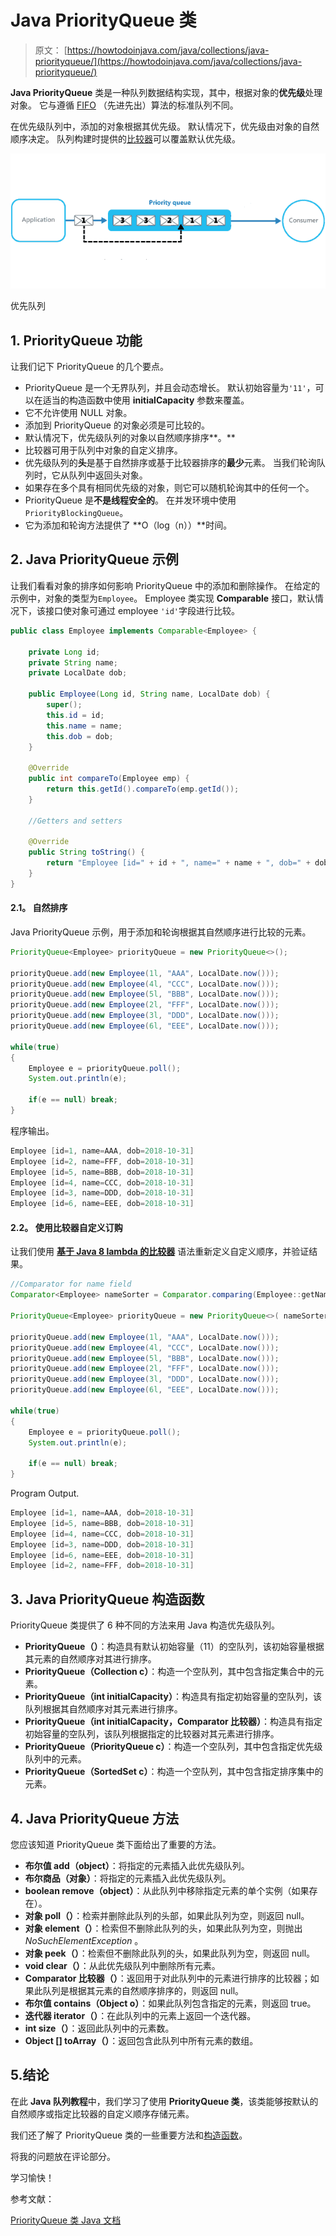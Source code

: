 # Java PriorityQueue 类

> 原文： [https://howtodoinjava.com/java/collections/java-priorityqueue/](https://howtodoinjava.com/java/collections/java-priorityqueue/)

**Java PriorityQueue** 类是一种队列数据结构实现，其中，根据对象的**优先级**处理对象。 它与遵循 [FIFO](https://en.wikipedia.org/wiki/FIFO_(computing_and_electronics)) （先进先出）算法的标准队列不同。

在优先级队列中，添加的对象根据其优先级。 默认情况下，优先级由对象的自然顺序决定。 队列构建时提供的[比较器](https://howtodoinjava.com/java/collections/java-comparator/)可以覆盖默认优先级。

![Priority Queue](img/8f3b73b14504b97b5ea69e2f4d058005.png)

优先队列

## 1\. PriorityQueue 功能

让我们记下 PriorityQueue 的几个要点。

*   PriorityQueue 是一个无界队列，并且会动态增长。 默认初始容量为`'11'`，可以在适当的构造函数中使用 **initialCapacity** 参数来覆盖。
*   它不允许使用 NULL 对象。
*   添加到 PriorityQueue 的对象必须是可比较的。
*   默认情况下，优先级队列的对象以自然顺序排序**。**
*   比较器可用于队列中对象的自定义排序。
*   优先级队列的**头**是基于自然排序或基于比较器排序的**最少**元素。 当我们轮询队列时，它从队列中返回头对象。
*   如果存在多个具有相同优先级的对象，则它可以随机轮询其中的任何一个。
*   PriorityQueue 是**不是线程安全的**。 在并发环境中使用`PriorityBlockingQueue`。
*   它为添加和轮询方法提供了 **O（log（n））**时间。

## 2\. Java PriorityQueue 示例

让我们看看对象的排序如何影响 PriorityQueue 中的添加和删除操作。 在给定的示例中，对象的类型为`Employee`。 Employee 类实现 **Comparable** 接口，默认情况下，该接口使对象可通过 employee `'id'`字段进行比较。

```java
public class Employee implements Comparable<Employee> {

    private Long id;
    private String name;
    private LocalDate dob;

    public Employee(Long id, String name, LocalDate dob) {
        super();
        this.id = id;
        this.name = name;
        this.dob = dob;
    }

    @Override
    public int compareTo(Employee emp) {
        return this.getId().compareTo(emp.getId());
    }

    //Getters and setters

    @Override
    public String toString() {
        return "Employee [id=" + id + ", name=" + name + ", dob=" + dob + "]";
    }
}

```

#### 2.1。 自然排序

Java PriorityQueue 示例，用于添加和轮询根据其自然顺序进行比较的元素。

```java
PriorityQueue<Employee> priorityQueue = new PriorityQueue<>();

priorityQueue.add(new Employee(1l, "AAA", LocalDate.now()));
priorityQueue.add(new Employee(4l, "CCC", LocalDate.now()));
priorityQueue.add(new Employee(5l, "BBB", LocalDate.now()));
priorityQueue.add(new Employee(2l, "FFF", LocalDate.now()));
priorityQueue.add(new Employee(3l, "DDD", LocalDate.now()));
priorityQueue.add(new Employee(6l, "EEE", LocalDate.now()));

while(true) 
{
    Employee e = priorityQueue.poll();
    System.out.println(e);

    if(e == null) break;
}

```

程序输出。

```java
Employee [id=1, name=AAA, dob=2018-10-31]
Employee [id=2, name=FFF, dob=2018-10-31]
Employee [id=5, name=BBB, dob=2018-10-31]
Employee [id=4, name=CCC, dob=2018-10-31]
Employee [id=3, name=DDD, dob=2018-10-31]
Employee [id=6, name=EEE, dob=2018-10-31]

```

#### 2.2。 使用比较器自定义订购

让我们使用 **[基于 Java 8 lambda 的比较器](https://howtodoinjava.com/java8/using-comparator-becomes-easier-with-lambda-expressions-java-8/)** 语法重新定义自定义顺序，并验证结果。

```java
//Comparator for name field
Comparator<Employee> nameSorter = Comparator.comparing(Employee::getName);

PriorityQueue<Employee> priorityQueue = new PriorityQueue<>( nameSorter );

priorityQueue.add(new Employee(1l, "AAA", LocalDate.now()));
priorityQueue.add(new Employee(4l, "CCC", LocalDate.now()));
priorityQueue.add(new Employee(5l, "BBB", LocalDate.now()));
priorityQueue.add(new Employee(2l, "FFF", LocalDate.now()));
priorityQueue.add(new Employee(3l, "DDD", LocalDate.now()));
priorityQueue.add(new Employee(6l, "EEE", LocalDate.now()));

while(true) 
{
    Employee e = priorityQueue.poll();
    System.out.println(e);

    if(e == null) break;
}

```

Program Output.

```java
Employee [id=1, name=AAA, dob=2018-10-31]
Employee [id=5, name=BBB, dob=2018-10-31]
Employee [id=4, name=CCC, dob=2018-10-31]
Employee [id=3, name=DDD, dob=2018-10-31]
Employee [id=6, name=EEE, dob=2018-10-31]
Employee [id=2, name=FFF, dob=2018-10-31]

```

## 3\. Java PriorityQueue 构造函数

PriorityQueue 类提供了 6 种不同的方法来用 Java 构造优先级队列。

*   **PriorityQueue（）**：构造具有默认初始容量（11）的空队列，该初始容量根据其元素的自然顺序对其进行排序。
*   **PriorityQueue（Collection c）**：构造一个空队列，其中包含指定集合中的元素。
*   **PriorityQueue（int initialCapacity）**：构造具有指定初始容量的空队列，该队列根据其自然顺序对其元素进行排序。
*   **PriorityQueue（int initialCapacity，Comparator 比较器）**：构造具有指定初始容量的空队列，该队列根据指定的比较器对其元素进行排序。
*   **PriorityQueue（PriorityQueue c）**：构造一个空队列，其中包含指定优先级队列中的元素。
*   **PriorityQueue（SortedSet c）**：构造一个空队列，其中包含指定排序集中的元素。

## 4\. Java PriorityQueue 方法

您应该知道 PriorityQueue 类下面给出了重要的方法。

*   **布尔值 add（object）**：将指定的元素插入此优先级队列。
*   **布尔商品（对象）**：将指定的元素插入此优先级队列。
*   **boolean remove（object）**：从此队列中移除指定元素的单个实例（如果存在）。
*   **对象 poll（）**：检索并删除此队列的头部，如果此队列为空，则返回 null。
*   **对象 element（）**：检索但不删除此队列的头，如果此队列为空，则抛出 *NoSuchElementException* 。
*   **对象 peek（）**：检索但不删除此队列的头，如果此队列为空，则返回 null。
*   **void clear（）**：从此优先级队列中删除所有元素。
*   **Comparator 比较器（）**：返回用于对此队列中的元素进行排序的比较器；如果此队列是根据其元素的自然顺序排序的，则返回 null。
*   **布尔值 contains（Object o）**：如果此队列包含指定的元素，则返回 true。
*   **迭代器 iterator（）**：在此队列中的元素上返回一个迭代器。
*   **int size（）**：返回此队列中的元素数。
*   **Object [] toArray（）**：返回包含此队列中所有元素的数组。

## 5.结论

在此 **Java 队列教程**中，我们学习了使用 **PriorityQueue 类**，该类能够按默认的自然顺序或指定比较器的自定义顺序存储元素。

我们还了解了 PriorityQueue 类的一些重要方法和[构造函数](https://howtodoinjava.com/oops/java-constructors/)。

将我的问题放在评论部分。

学习愉快！

参考文献：

[PriorityQueue 类 Java 文档](https://docs.oracle.com/javase/8/docs/api/java/util/PriorityQueue.html)